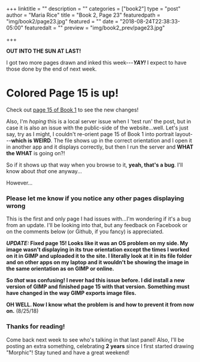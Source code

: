 +++
linktitle = ""
description = ""
categories = ["book2"]
type = "post"
author = "Maria Rice"
title = "Book 2, Page 23"
featuredpath = "img/book2/page23.jpg"
featured = ""
date = "2018-08-24T22:38:33-05:00"
featuredalt = ""
preview = "img/book2_prev/page23.jpg"

+++

**OUT INTO THE SUN AT LAST!**

I got two more pages drawn and inked this week---**_YAY!_**
I expect to have those done by the end of next week.

#  Colored Page 15 is up!

Check out [page 15 of Book 1](https://mcrice123.github.io/morphic/blog/book-1-page-15/) to see 
the new changes!

Also, I'm _hoping_ this is a local server issue when I 
'test run' the post, but in case it is also an issue with 
the public-side of the website...well. Let's just say, try 
as I might, I couldn't re-orient page 15 of Book 1 into 
portrait layout---**which is WEIRD**. The file shows up in the 
correct orientation and I open it in another app and it 
displays correctly, but then I run the server and **WHAT 
the WHAT** is going on?!

So if it shows up that way when you browse to it, **yeah, 
that's a bug**. I'll know about _that_ one anyway...

However...

### Please let me know if you notice any other pages displaying wrong

This is the first and only page I had issues with...I'm wondering
if it's a bug from an update. I'll be looking into that, but 
any feedback on Facebook or on the comments below (or Github, if 
you fancy) is appreciated.

**_UPDATE:_ Fixed page 15! Looks like it was an OS problem
on my side. My image wasn't displaying in its true orientation 
except the times I worked on it in GIMP and uploaded it
to the site. I literally look at it in its file folder and on 
other apps on my laptop and it wouldn't be showing the image 
in the same orientation as on GIMP or online.**

**So _that_ was confusing! I never had this issue before. I 
did install a new version of GIMP and finished page 15 with 
that version. Something must have changed in the way GIMP 
exports image files.**

**OH WELL. Now I know what the problem is and how to prevent 
it from now on.** (8/25/18)

### Thanks for reading!

Come back next week to see who's talking in that last panel!
Also, I'll be posting an extra something, celebrating 
**2 years** since I first started drawing "Morphic"! Stay 
tuned and have a great weekend! 
